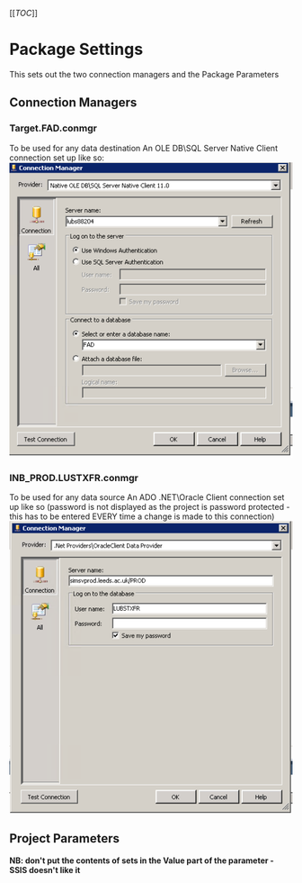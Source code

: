 [[_TOC_]]

# Package Settings

This sets out the two connection managers and the Package Parameters

## Connection Managers

### Target.FAD.conmgr

To be used for any data destination
An OLE DB\SQL Server Native Client connection set up like so:
 ![Target_FAD_conmgr.PNG](/.attachments/Target_FAD_conmgr-18422a5b-5c4f-4c44-b36d-392f7902083e.PNG)

### INB_PROD.LUSTXFR.conmgr

To be used for any data source
An ADO .NET\Oracle Client connection set up like so (password is not displayed as the
project is password protected - this has to be entered EVERY time a change is made to
this connection)
 ![INB_PROD_LUSTXFR_conmgr.PNG](/.attachments/INB_PROD_LUSTXFR_conmgr-7d1df574-a27f-4b87-a657-aca2e169fa6d.PNG)

## Project Parameters

**NB: don't put the contents of sets in the Value part of the parameter - SSIS doesn't like it**

